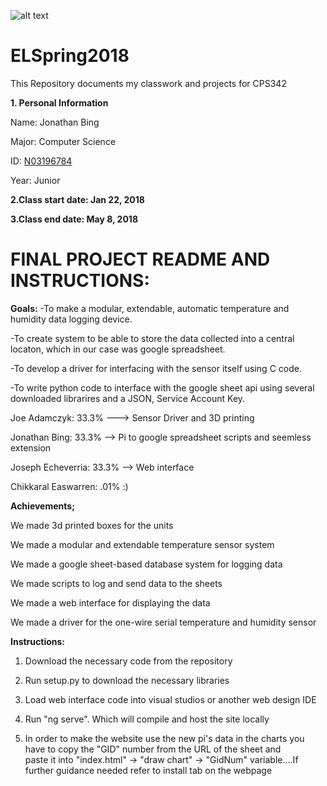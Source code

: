 ![alt text](https://www.newpaltz.edu/media/identity/logos/newpaltzlogo.jpg)
# ELSpring2018
This Repository documents my classwork and projects for CPS342

 __1. Personal Information__
 
 Name: Jonathan Bing
 
 Major: Computer Science
 
 ID: [N03196784](https://github.com/N03196784)
 
 Year: Junior
 
 __2.Class start date: Jan 22, 2018__

 __3.Class end date: May 8, 2018__
 
# FINAL PROJECT README AND INSTRUCTIONS: 
 
 __Goals:__
  -To make a modular, extendable, automatic temperature and humidity data logging device. 
  
  -To create system to be able to store the data collected into a central locaton, which in our case was google spreadsheet.
  
  -To develop a driver for interfacing with the sensor itself using C code.
  
  -To write python code to interface with the google sheet api using several downloaded librarires and a JSON, Service Account Key.
  
  
  Joe Adamczyk: 33.3% ---> Sensor Driver and 3D printing
  
  Jonathan Bing: 33.3% --> Pi to google spreadsheet scripts and seemless extension
  
  Joseph Echeverria: 33.3% --> Web interface
  
  Chikkaral Easwarren: .01% :)
  
 
 __Achievements;__
 
 We made 3d printed boxes for the units
 
 We made a modular and extendable temperature sensor system
 
 We made a google sheet-based database system for logging data
 
 We made scripts to log and send data to the sheets
 
 We made a web interface for displaying the data
 
 We made a driver for the one-wire serial temperature and humidity sensor
 
 
 
 __Instructions:__
 
 1. Download the necessary code from the repository 
 
 2. Run setup.py to download the necessary libraries
 
 3. Load web interface code into visual studios or another web design IDE
 
 4. Run "ng serve". Which will compile and host the site locally
 
 5. In order to make the website use the new pi's data in the charts you have to copy the "GID" number from the URL of the sheet and      
 paste it into "index.html" -> "draw chart" -> "GidNum" variable....If further guidance needed refer to install tab on the webpage
 
 
 
 
